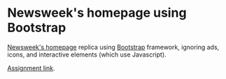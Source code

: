 # Newsweek's homepage using Bootstrap

[Newsweek's homepage](https://www.newsweek.com/) replica using [Bootstrap](https://getbootstrap.com/) framework, ignoring ads, icons, and interactive elements (which use Javascript).

[Assignment link](https://www.theodinproject.com/courses/html5-and-css3/lessons/using-bootstrap).

